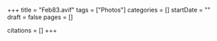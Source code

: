 +++
title = "Feb83.avif"
tags = ["Photos"]
categories = []
startDate = ""
draft = false
pages = []

citations = []
+++
